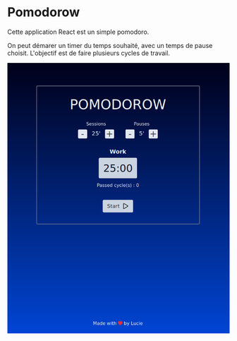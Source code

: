 # Pomodorow

Cette application React est un simple pomodoro.

On peut démarer un timer du temps souhaité, avec un temps de pause choisit.
L'objectif est de faire plusieurs cycles de travail.

![page d'accueil](homepage.png)